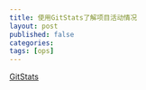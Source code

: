 ```yaml
---
title: 使用GitStats了解项目活动情况
layout: post
published: false
categories:
tags: [ops]
---
```


[GitStats](https://github.com/trybeee/GitStats)
